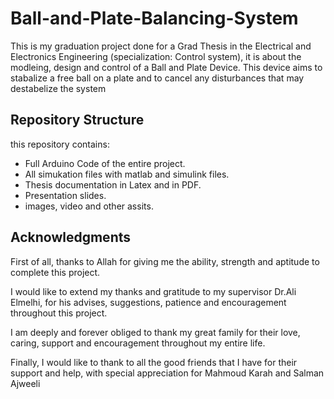 # Ball-and-Plate-Balancing-System
This is my graduation project done for a Grad Thesis in the Electrical and Electronics Engineering (specialization: Control system), it is about the modleing, design and control of a Ball and Plate Device. This device aims to stabalize a free ball on a plate and to cancel any disturbances that may destabelize the system

## Repository Structure
this repository contains:
* Full Arduino Code of the entire project.
* All simukation files with matlab and simulink files.
* Thesis documentation in Latex and in PDF.
* Presentation slides.
* images, video and other assits.

## 

## Acknowledgments
First of all, thanks to Allah for giving me the
ability, strength and aptitude to complete this
project.

I would like to extend my thanks and gratitude to
my supervisor Dr.Ali Elmelhi, for his advises,
suggestions, patience and encouragement
throughout this project.

I am deeply and forever obliged to thank my great
family for their love, caring, support and
encouragement throughout my entire life.

Finally, I would like to thank to all the good
friends that I have for their support and help,
with special appreciation for Mahmoud Karah
and Salman Ajweeli
